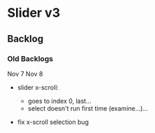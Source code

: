 # Slider v3

## Backlog

### Old Backlogs
Nov 7
Nov 8
- slider x-scroll:
	- goes to index 0, last...
	- select doesn't run first time (examine...)...

- fix x-scroll selection bug